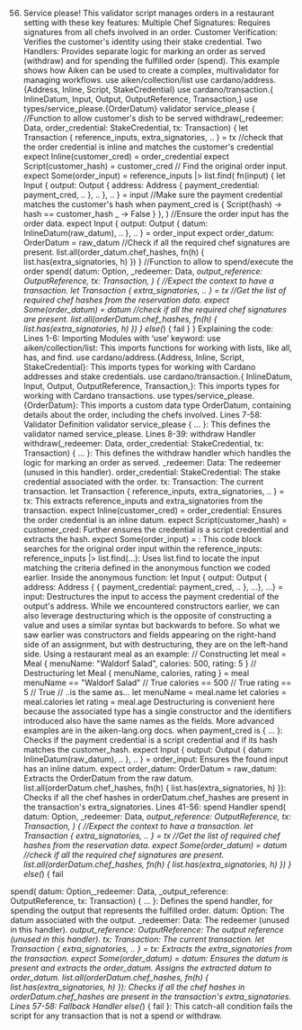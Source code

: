 56. Service please!
This validator script manages orders in a restaurant setting with these key features:
Multiple Chef Signatures: Requires signatures from all chefs involved in an order.
Customer Verification: Verifies the customer's identity using their stake credential.
Two Handlers: Provides separate logic for marking an order as served (withdraw) and for spending the fulfilled order (spend).
This example shows how Aiken can be used to create a complex, multivalidator for managing workflows.
use aiken/collection/list
use cardano/address.{Address, Inline, Script, StakeCredential}
use cardano/transaction.{ InlineDatum, Input, Output, OutputReference, Transaction,}
use types/service_please.{OrderDatum}
validator service_please {
 //Function to allow customer's dish to be served
 withdraw(_redeemer: Data, order_credential: StakeCredential, tx: Transaction) {
   let Transaction { reference_inputs, extra_signatories, .. } = tx
   //check that the order credential is inline and matches the customer's credential
   expect Inline(customer_cred) = order_credential
   expect Script(customer_hash) = customer_cred
   // Find the original order input.
   expect Some(order_input) =
     reference_inputs
       |> list.find(
           fn(input) {
             let Input {
               output: Output {
                 address: Address { payment_credential: payment_cred, .. },
                 ..
               },
               ..
             } = input
             //Make sure the payment credential matches the customer's hash
             when payment_cred is {
               Script(hash) -> hash == customer_hash
               _ -> False
             }
           },
         )
   //Ensure the order input has the order data.
   expect Input { output: Output { datum: InlineDatum(raw_datum), .. }, .. } = order_input
   expect order_datum: OrderDatum = raw_datum
   //Check if all the required chef signatures are present.
   list.all(order_datum.chef_hashes, fn(h) { list.has(extra_signatories, h) })
 }
 //Function to allow to spend/execute the order
 spend(
   datum: Option<OrderDatum>,
   _redeemer: Data,
   _output_reference: OutputReference,
   tx: Transaction,
 ) {
   //Expect the context to have a transaction.
   let Transaction { extra_signatories, .. } = tx
   //Get the list of required chef hashes from the reservation data.
   expect Some(order_datum) = datum
   //check if all the required chef signatures are present.
   list.all(orderDatum.chef_hashes, fn(h) { list.has(extra_signatories, h) })
 }
 else(_) {
   fail
 }
}
Explaining the code:
Lines 1-6: Importing Modules with ‘use’ keyword:
use aiken/collection/list: This imports functions for working with lists, like all, has, and find.
use cardano/address.{Address, Inline, Script, StakeCredential}: This imports types for working with Cardano addresses and stake credentials.
use cardano/transaction.{ InlineDatum, Input, Output, OutputReference, Transaction,}: This imports types for working with Cardano transactions.
use types/service_please.{OrderDatum}: This imports a custom data type OrderDatum, containing details about the order, including the chefs involved.
Lines 7-58: Validator Definition
validator service_please { ... }: This defines the validator named service_please.
Lines 8-39: withdraw Handler
withdraw(_redeemer: Data, order_credential: StakeCredential, tx: Transaction) { ... }: This defines the withdraw handler which handles the logic for marking an order as served.
_redeemer: Data: The redeemer (unused in this handler).
order_credential: StakeCredential: The stake credential associated with the order.
tx: Transaction: The current transaction.
let Transaction { reference_inputs, extra_signatories, .. } = tx: This extracts reference_inputs and extra_signatories from the transaction.
expect Inline(customer_cred) = order_credential: Ensures the order credential is an inline datum.
expect Script(customer_hash) = customer_cred: Further ensures the credential is a script credential and extracts the hash.
expect Some(order_input) = : This code block searches for the original order input within the reference_inputs:
reference_inputs |> list.find(...): Uses list.find to locate the input matching the criteria defined in the anonymous function we coded earlier.
Inside the anonymous function:
let Input { output: Output { address: Address {
 { payment_credential: payment_cred, .. }, …}, …} = input: Destructures the input to access the payment credential of the output's address. 
While we encountered constructors earlier, we can also leverage destructuring which is the opposite of constructing a value and uses a similar syntax but backwards to before. So what we saw earlier was constructors and fields appearing on the right-hand side of an assignment, but with destructuring, they are on the left-hand side. Using a restaurant meal as an example:
// Constructing
let meal = Meal { menuName: "Waldorf Salad", calories: 500, rating: 5 }
// Destructuring
let Meal { menuName, calories, rating } = meal
menuName == "Waldorf Salad" // True
calories == 500 // True
rating == 5 // True
// ..is the same as…
let menuName = meal.name
let calories = meal.calories
let rating = meal.age
Destructuring is convenient here because the associated type has a single constructor and the identifiers introduced also have the same names as the fields. More advanced examples are in the aiken-lang.org docs.
when payment_cred is { … }: Checks if the payment credential is a script credential and if its hash matches the customer_hash.
 expect Input { output: Output { datum: InlineDatum(raw_datum), .. }, .. } =
order_input: Ensures the found input has an inline datum.
expect order_datum: OrderDatum = raw_datum: Extracts the OrderDatum from the raw datum.
list.all(orderDatum.chef_hashes, fn(h) { list.has(extra_signatories, h) }): Checks if all the chef hashes in orderDatum.chef_hashes are present in the transaction's extra_signatories.
Lines 41-56: spend Handler
spend( datum: Option<OrderDatum>,
   _redeemer: Data,
   _output_reference: OutputReference,
   tx: Transaction,
 ) {
   //Expect the context to have a transaction.
   let Transaction { extra_signatories, .. } = tx
   //Get the list of required chef hashes from the reservation data.
   expect Some(order_datum) = datum
   //check if all the required chef signatures are present.
   list.all(orderDatum.chef_hashes, fn(h) { list.has(extra_signatories, h) })
 }
 else(_) {
   fail


spend( datum: Option<OrderDatum>,_redeemer: Data, _output_reference: OutputReference, tx: Transaction) { ... }: Defines the spend handler,  for spending the output that represents the fulfilled order.
datum: Option<OrderDatum>: The datum associated with the output.
_redeemer: Data: The redeemer (unused in this handler).
_output_reference: OutputReference: The output reference (unused in this handler).
tx: Transaction: The current transaction.
let Transaction { extra_signatories, .. } = tx: Extracts the extra_signatories from the transaction.
expect Some(order_datum) = datum: Ensures the datum is present and extracts the order_datum. Assigns the extracted datum to order_datum.
list.all(orderDatum.chef_hashes, fn(h) { list.has(extra_signatories, h) }): Checks if all the chef hashes in orderDatum.chef_hashes are present in the transaction's extra_signatories.
Lines 57-58: Fallback Handler
else(_) { fail }: This catch-all condition fails the script for any transaction that is not a spend or withdraw.
